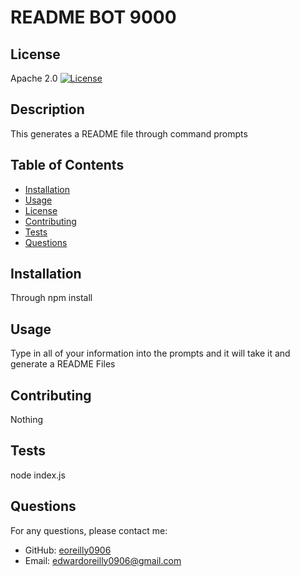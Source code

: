 # README BOT 9000

## License
Apache 2.0
[![License](https://img.shields.io/badge/License-Apache_2.0-blue.svg)](https://opensource.org/licenses/Apache-2.0)


## Description
This generates a README file through command prompts

## Table of Contents
- [Installation](#installation)
- [Usage](#usage)
- [License](#license)
- [Contributing](#contributing)
- [Tests](#tests)
- [Questions](#questions)

## Installation
Through npm install

## Usage
Type in all of your information into the prompts and it will take it and generate a README Files

## Contributing
Nothing

## Tests
node index.js 

## Questions
For any questions, please contact me:
- GitHub: [eoreilly0906](https://github.com/eoreilly0906)
- Email: edwardoreilly0906@gmail.com